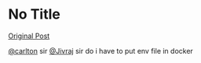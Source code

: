 # No Title

[Original Post](https://discourse.onlinedegree.iitm.ac.in/t/164277/399)

<p><a class="mention" href="/u/carlton">@carlton</a> sir <a class="mention" href="/u/jivraj">@Jivraj</a> sir  do i have to put env file in docker</p>